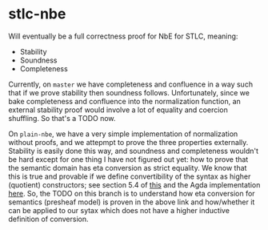 # stlc-nbe
Will eventually be a full correctness proof for NbE for STLC, meaning:

- Stability
- Soundness
- Completeness

Currently, on `master` we have completeness and confluence in a way such that if we prove stability then soundness follows. Unfortunately, since we bake completeness and confluence into the normalization function, an external stability proof would involve a lot of equality and coercion shuffling. So that's a TODO now.

On `plain-nbe`, we have a very simple implementation of normalization without proofs, and we attepmpt to prove the three properties externally. Stability is easily done this way, and soundness and completeness wouldn't be hard except for one thing I have not figured out yet: how to prove that the semantic domain has eta conversion as strict equality. We know that this is true and provable if we define convertibility of the syntax as higher (quotient) constructors; see section 5.4 of [this](https://akaposi.github.io/th.pdf) and the Agda implementation [here](https://bitbucket.org/akaposi/tt-in-tt/src/7890e3effb05bf5662a9f339ab134a06bc85da05/PSh/?at=master). So, the TODO on this branch is to understand how eta conversion for semantics (presheaf model) is proven in the above link and how/whether it can be applied to our sytax which does not have a higher inductive definition of conversion.

